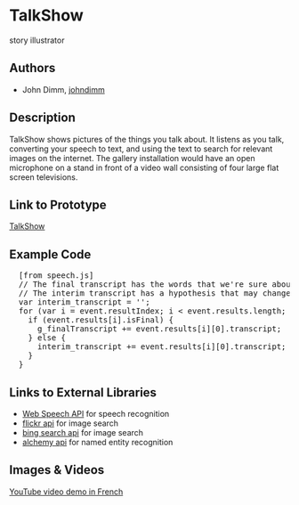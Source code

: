 # TalkShow

story illustrator

## Authors
- John Dimm, [johndimm](https://github.com/johndimm)


## Description
TalkShow shows pictures of the things you talk about.  It listens as you talk, converting your speech to text, and using the text to search for relevant images on the internet. The gallery installation would have an open microphone on a stand in front of a video wall consisting of four large flat screen televisions.

## Link to Prototype

[TalkShow](https://dprhcp108.doteasy.com/~johndimm/TalkShow/)

## Example Code

<pre>
  [from speech.js]
  // The final transcript has the words that we're sure about.
  // The interim transcript has a hypothesis that may change.
  var interim_transcript = '';  
  for (var i = event.resultIndex; i < event.results.length; ++i) {
    if (event.results[i].isFinal) {
      g_finalTranscript += event.results[i][0].transcript;
    } else {
      interim_transcript += event.results[i][0].transcript;
    }
  }
</pre>

## Links to External Libraries

- [Web Speech API](https://dvcs.w3.org/hg/speech-api/raw-file/tip/speechapi.html) for speech recognition
- [flickr api](http://www.flickr.com/services/api/) for image search
- [bing search api](http://datamarket.azure.com/dataset/bing/search) for image search
- [alchemy api](http://www.alchemyapi.com/api/entity/langs.html) for named entity recognition



## Images & Videos


[YouTube video demo in French](https://www.youtube.com/watch?v=j0BDSlrP63Q)


